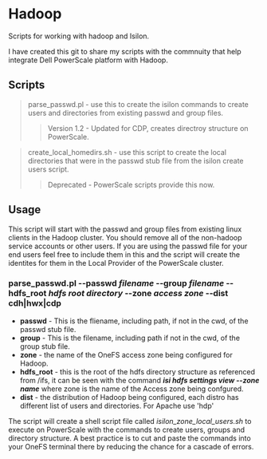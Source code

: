 # Hadoop
Scripts for working with hadoop and Isilon.

I have created this git to share my scripts with the commnuity that help integrate Dell PowerScale platform with Hadoop.
## Scripts
> parse_passwd.pl - use this to create the isilon commands to create users and directories from existing passwd and group files.
>>Version 1.2 - Updated for CDP, creates directroy structure on PowerScale.

> create_local_homedirs.sh - use this script to create the local directories that were in the passwd stub file from the isilon create users script.
>>Deprecated - PowerScale scripts provide this now.

## Usage

This script will start with the passwd and group files from existing linux clients in the Hadoop cluster.  You should remove all of the non-hadoop service accounts or other users.  If you are using the passwd file for your end users feel free to include them in this and the script will create the identites for them in the Local Provider of the PowerScale cluster.
### parse_passwd.pl --passwd *filename* --group *filename* --hdfs_root *hdfs root directory* --zone *access zone*  --dist cdh|hwx|cdp
- **passwd** - This is the fliename, including path, if not in the cwd, of the passwd stub file.
- **group** - This is the filename, including path if not in the cwd, of the group stub file.
- **zone** - the name of the OneFS access zone being configured for Hadoop.
- **hdfs_root** - this is the root of the hdfs directory structure as referenced from /ifs, it can be seen with the command ***isi hdfs settings view --zone name*** where zone is the name of the Access zone being confgured.
- **dist** - the distribution of Hadoop being configured, each distro has different list of users and directories.  For Apache use 'hdp'

The script will create a shell script file called *isilon_*zone*_local_users.sh* to execute on PowerScale with the commands to create users, groups and directory structure. A best practice is to cut and paste the commands into your OneFS terminal there by reducing the chance for a cascade of errors.



